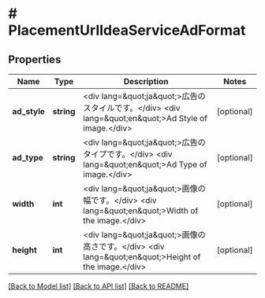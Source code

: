 # # PlacementUrlIdeaServiceAdFormat

## Properties

Name | Type | Description | Notes
------------ | ------------- | ------------- | -------------
**ad_style** | **string** | &lt;div lang&#x3D;\&quot;ja\&quot;&gt;広告のスタイルです。&lt;/div&gt; &lt;div lang&#x3D;\&quot;en\&quot;&gt;Ad Style of image.&lt;/div&gt; | [optional]
**ad_type** | **string** | &lt;div lang&#x3D;\&quot;ja\&quot;&gt;広告のタイプです。&lt;/div&gt; &lt;div lang&#x3D;\&quot;en\&quot;&gt;Ad Type of image.&lt;/div&gt; | [optional]
**width** | **int** | &lt;div lang&#x3D;\&quot;ja\&quot;&gt;画像の幅です。&lt;/div&gt; &lt;div lang&#x3D;\&quot;en\&quot;&gt;Width of the image.&lt;/div&gt; | [optional]
**height** | **int** | &lt;div lang&#x3D;\&quot;ja\&quot;&gt;画像の高さです。&lt;/div&gt; &lt;div lang&#x3D;\&quot;en\&quot;&gt;Height of the image.&lt;/div&gt; | [optional]

[[Back to Model list]](../../README.md#models) [[Back to API list]](../../README.md#endpoints) [[Back to README]](../../README.md)
